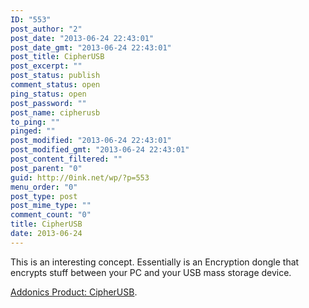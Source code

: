 ```yaml
---
ID: "553"
post_author: "2"
post_date: "2013-06-24 22:43:01"
post_date_gmt: "2013-06-24 22:43:01"
post_title: CipherUSB
post_excerpt: ""
post_status: publish
comment_status: open
ping_status: open
post_password: ""
post_name: cipherusb
to_ping: ""
pinged: ""
post_modified: "2013-06-24 22:43:01"
post_modified_gmt: "2013-06-24 22:43:01"
post_content_filtered: ""
post_parent: "0"
guid: http://0ink.net/wp/?p=553
menu_order: "0"
post_type: post
post_mime_type: ""
comment_count: "0"
title: CipherUSB
date: 2013-06-24
---
```


This is an interesting concept. Essentially is an Encryption dongle
that encrypts stuff between your PC and your USB mass storage device.

[Addonics Product: CipherUSB](http://www.addonics.com/products/cipherusb.php).

